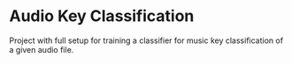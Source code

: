 # Audio Key Classification

Project with full setup for training a classifier for music key classification of a given audio file.
